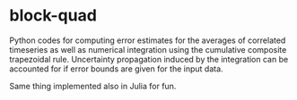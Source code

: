# block-quad
Python codes for computing error estimates for the averages of correlated timeseries as well as numerical integration using the cumulative composite trapezoidal rule. Uncertainty propagation induced by the integration can be accounted for if error bounds are given for the input data. 

Same thing implemented also in Julia for fun.
